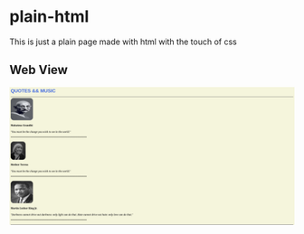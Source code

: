 # plain-html
This is just a plain page made with html with the touch of css
## Web View
![Web view](/readme/Screenshot%20from%202024-02-15%2016-01-47.png)


